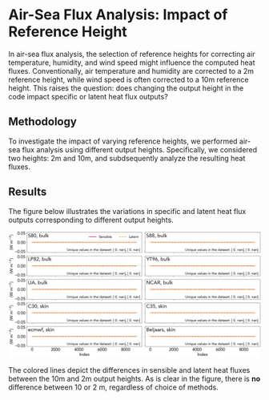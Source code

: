 # Air-Sea Flux Analysis: Impact of Reference Height

In air-sea flux analysis, the selection of reference heights for correcting air temperature, humidity, and wind speed might influence the computed heat fluxes. Conventionally, air temperature and humidity are corrected to a 2m reference height, while wind speed is often corrected to a 10m reference height. This raises the question: does changing the output height in the code impact specific or latent heat flux outputs?

## Methodology

To investigate the impact of varying reference heights, we performed air-sea flux analysis using different output heights. Specifically, we considered two heights: 2m and 10m, and subdsequently analyze the resulting heat fluxes.

## Results

The figure below illustrates the variations in specific and latent heat flux outputs corresponding to different output heights.

![Air-Sea Flux Analysis Results](output_height_analysis.png)

The colored lines depict the differences in sensible and latent heat fluxes between the 10m and 2m output heights. As is clear in the figure, there is **no** difference between 10 or 2 m, regardless of choice of methods.